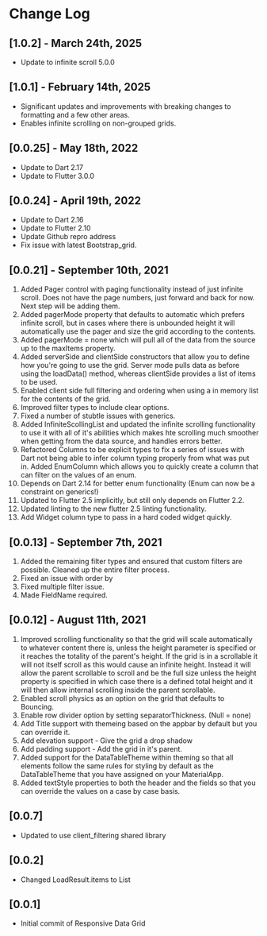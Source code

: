 # Change Log

## [1.0.2] - March 24th, 2025

- Update to infinite scroll 5.0.0


## [1.0.1] - February 14th, 2025

- Significant updates and improvements with breaking changes to formatting and a few other areas.
- Enables infinite scrolling on non-grouped grids.

## [0.0.25] - May 18th, 2022

- Update to Dart 2.17
- Update to Flutter 3.0.0

## [0.0.24] - April 19th, 2022

- Update to Dart 2.16
- Update to Flutter 2.10
- Update Github repro address
- Fix issue with latest Bootstrap_grid.

## [0.0.21] - September 10th, 2021

1. Added Pager control with paging functionality instead of just infinite scroll. Does not have the page numbers, just forward and back for now. Next step will be adding them.
2. Added pagerMode property that defaults to automatic which prefers infinite scroll, but in cases where there is unbounded height it will automatically use the pager and size the grid according to the contents.
3. Added pagerMode = none which will pull all of the data from the source up to the maxItems property.
4. Added serverSide and clientSide constructors that allow you to define how you're going to use the grid. Server mode pulls data as before using the loadData() method, whereas clientSide provides a list of items to be used.
5. Enabled client side full filtering and ordering when using a in memory list for the contents of the grid.
6. Improved filter types to include clear options.
7. Fixed a number of stubtle issues with generics.
8. Added InfiniteScollingList and updated the infinite scrolling functionality to use it with all of it's abilities which makes hte scrolling much smoother when getting from the data source, and handles errors better.
9. Refactored Columns to be explicit types to fix a series of issues with Dart not being able to infer column typing properly from what was put in. Added EnumColumn which allows you to quickly create a column that can filter on the values of an enum.
10. Depends on Dart 2.14 for better enum functionality (Enum can now be a constraint on generics!)
11. Updated to Flutter 2.5 implicitly, but still only depends on Flutter 2.2.
12. Updated linting to the new flutter 2.5 linting functionality.
13. Add Widget column type to pass in a hard coded widget quickly.

## [0.0.13] - September 7th, 2021

1. Added the remaining filter types and ensured that custom filters are possible. Cleaned up the entire filter process.
2. Fixed an issue with order by
3. Fixed multiple filter issue.
4. Made FieldName required.

## [0.0.12] - August 11th, 2021

1. Improved scrolling functionality so that the grid will scale automatically to whatever content there is, unless the height parameter is specified or it reaches the totality of the parent's height. If the grid is in a scrollable it will not itself scroll as this would cause an infinite height. Instead it will allow the parent scrollable to scroll and be the full size unless the height property is specified in which case there is a defined total height and it will then allow internal scrolling inside the parent scrollable.
2. Enabled scroll physics as an option on the grid that defaults to Bouncing.
3. Enable row divider option by setting separatorThickness. (Null = none)
4. Add Title support with themeing based on the appbar by default but you can override it.
5. Add elevation support - Give the grid a drop shadow
6. Add padding support - Add the grid in it's parent.
7. Added support for the DataTableTheme within theming so that all elements follow the same rules for styling by default as the DataTableTheme that you have assigned on your MaterialApp.
8. Added textStyle properties to both the header and the fields so that you can override the values on a case by case basis.

## [0.0.7]

- Updated to use client_filtering shared library

## [0.0.2]

- Changed LoadResult.items to List<TItem>

## [0.0.1]

- Initial commit of Responsive Data Grid
